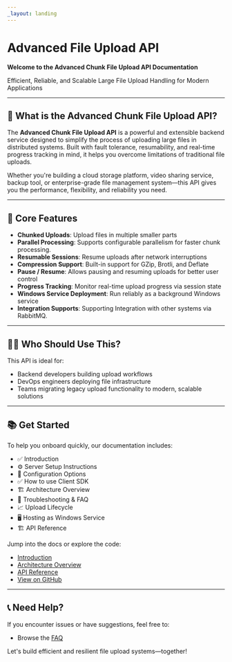 ```yaml
---
_layout: landing
---
```

# Advanced File Upload API
**Welcome to the Advanced Chunk File Upload API Documentation**

Efficient, Reliable, and Scalable Large File Upload Handling for Modern Applications

---

## 🚀 What is the Advanced Chunk File Upload API?
The **Advanced Chunk File Upload API** is a powerful and extensible backend service designed to simplify the process of uploading large files in distributed systems. Built with fault tolerance, resumability, and real-time progress tracking in mind, it helps you overcome limitations of traditional file uploads.

Whether you're building a cloud storage platform, video sharing service, backup tool, or enterprise-grade file management system—this API gives you the performance, flexibility, and reliability you need.

---

## 🧰 Core Features
- **Chunked Uploads**: Upload files in multiple smaller parts
- **Parallel Processing**: Supports configurable parallelism for faster chunk processing.
- **Resumable Sessions**: Resume uploads after network interruptions
- **Compression Support**: Built-in support for GZip, Brotli, and Deflate
- **Pause / Resume**: Allows pausing and resuming uploads for better user control
- **Progress Tracking**: Monitor real-time upload progress via session state
- **Windows Service Deployment**: Run reliably as a background Windows service
- **Integration Supports**: Supporting Integration with other systems via RabbitMQ.

---

## 👨‍💻 Who Should Use This?
This API is ideal for:
- Backend developers building upload workflows
- DevOps engineers deploying file infrastructure
- Teams migrating legacy upload functionality to modern, scalable solutions

---

## 📚 Get Started
To help you onboard quickly, our documentation includes:
- ✅ Introduction
- ⚙️ Server Setup Instructions
- 🔧 Configuration Options
- ✅ How to use Client SDK
- 🏗 Architecture Overview
- 🧪 Troubleshooting & FAQ
- 📈 Upload Lifecycle
- 🖥 Hosting as Windows Service
- 🏗 API Reference

Jump into the docs or explore the code:
- [Introduction](../docs/introduction.html)
- [Architecture Overview](../docs/Architecture-Overview.html)
- [API Reference](../api/AdvanceFileUpload.API.html)
- [View on GitHub](https://github.com/mohanad-cs/AdvanceFileUpload-#)
---

## 📞 Need Help?
If you encounter issues or have suggestions, feel free to:
- Browse the [FAQ](../docs/Frequently-Asked-Questions.html)


Let's build efficient and resilient file upload systems—together!

